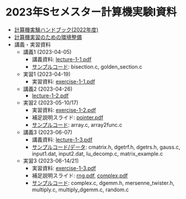 # 2023年Sセメスター計算機実験I資料

* [計算機実験ハンドブック(2022年度)](https://github.com/utphys-comp/handbook/releases/download/handbook-2022/handbook.pdf)
* [計算機実習のための環境整備](https://utphys-comp.github.io)
* 講義・実習資料
  * 講義1 (2023-04-05)
    * 講義資料: [lecture-1-1.pdf](lecture/lecture-1-1.pdf)
    * [サンプルコード](sample): bisection.c, golden_section.c
  * 実習1 (2023-04-19)
    * 実習資料: [exercise-1-1.pdf](exercise/exercise-1-1.pdf)
  * 講義2 (2023-04-26)
    * [lecture-1-2.pdf](lecture/lecture-1-2.pdf)
  * 実習2 (2023-05-10/17)
    * 実習資料: [exercise-1-2.pdf](exercise/exercise-1-2.pdf)
    * 補足説明スライド: [pointer.pdf](exercise/pointer.pdf)
    * [サンプルコード](sample): array.c, array2func.c
  * 講義3 (2023-06-07)
    * 講義資料: [lecture-1-3.pdf](lecture/lecture-1-3.pdf)
    * [サンプルコード/データ](sample): cmatrix.h, dgetrf.h, dgetrs.h, gauss.c, input1.dat, input2.dat, lu_decomp.c, matrix_example.c
  * 実習3 (2023-06-14/21)
    * 実習資料: [exercise-1-3.pdf](exercise/exercise-1-3.pdf)
    * 補足説明スライド: [rng.pdf](exercise/rng.pdf), [complex.pdf](exercise/complex.pdf)
    * [サンプルコード](sample): complex.c, dgemm.h, mersenne_twister.h, multiply.c, multiply_dgemm.c, random.c

